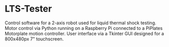 # LTS-Tester
Control software for a 2-axis robot used for liquid thermal shock testing.  Motor control via Python running on a Raspberry Pi connected to a PiPlates Motorplate motion controller.  User interface via a Tkinter GUI designed for a 800x480px 7" touchscreen. 
